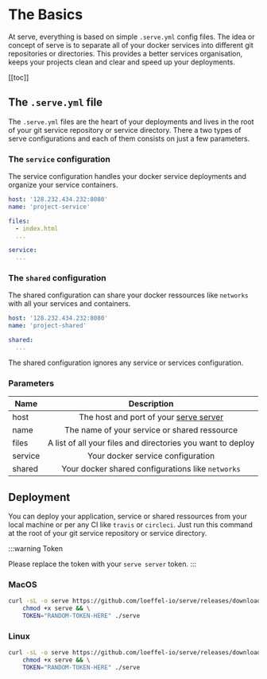# The Basics

At serve, everything is based on simple `.serve.yml` config files.
The idea or concept of serve is to separate all of your docker services into different git repositories or directories.
This provides a better services organisation, keeps your projects clean and clear and speed up your deployments.

[[toc]]

## The `.serve.yml` file

The `.serve.yml` files are the heart of your deployments and lives in the root of your git service repository or service directory.
There a two types of serve configurations and each of them consists on just a few parameters.

### The `service` configuration

The service configuration handles your docker service deployments and organize your service containers. 

```yaml
host: '128.232.434.232:8080'
name: 'project-service'

files:
  - index.html
  ...

service:
  ...
``` 

### The `shared` configuration 

The shared configuration can share your docker ressources like `networks` with all your services and containers.

```yaml
host: '128.232.434.232:8080'
name: 'project-shared'

shared:
  ...
```

The shared configuration ignores any service or services configuration.

### Parameters

| Name          | Description                                                                      |
| ------------- |:--------------------------------------------------------------------------------:|
| host          | The host and port of your [serve server](/docs/1.0/serve-server/introduction.md) |
| name          | The name of your service or shared ressource                                     |
| files         | A list of all your files and directories you want to deploy                      |
| service       | Your docker service configuration                                                |
| shared        | Your docker shared configurations like `networks`                                |

## Deployment

You can deploy your application, service or shared ressources from your local machine or per any CI like `travis` or `circleci`.
Just run this command at the root of your git service repository or service directory.

:::warning Token

Please replace the token with your `serve server` token.
:::

### MacOS

```bash
curl -sL -o serve https://github.com/loeffel-io/serve/releases/download/v0.3.0/serve-darwin && \
    chmod +x serve && \
    TOKEN="RANDOM-TOKEN-HERE" ./serve
```

### Linux

```bash
curl -sL -o serve https://github.com/loeffel-io/serve/releases/download/v0.3.0/serve-linux && \
    chmod +x serve && \
    TOKEN="RANDOM-TOKEN-HERE" ./serve
```
